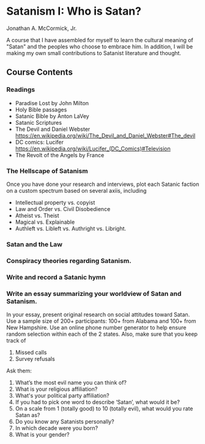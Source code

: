 # Satanism I: Who is Satan?

Jonathan A. McCormick, Jr. 

A course that I have assembled for myself to learn the cultural meaning 
of "Satan" and the peoples who choose to embrace him. In addition, I will 
be making my own small contributions to Satanist literature and thought.

## Course Contents

### Readings
* Paradise Lost by John Milton
* Holy Bible passages
* Satanic Bible by Anton LaVey
* Satanic Scriptures
* The Devil and Daniel Webster https://en.wikipedia.org/wiki/The_Devil_and_Daniel_Webster#The_devil
* DC comics: Lucifer https://en.wikipedia.org/wiki/Lucifer_(DC_Comics)#Television
* The Revolt of the Angels by France

### The Hellscape of Satanism
Once you have done your research and interviews, plot each Satanic faction on a custom spectrum based on several axiis, including
* Intellectual property vs. copyist
* Law and Order vs. Civil Disobedience
* Atheist vs. Theist
* Magical vs. Explainable
* Authleft vs. Libleft vs. Authright vs. Libright.

### Satan and the Law

### Conspiracy theories regarding Satanism.

### Write and record a Satanic hymn

### Write an essay summarizing your worldview of Satan and Satanism. 

In your essay, present original research on social attitudes toward Satan. 
Use a sample size of 200+ participants: 100+ from Alabama and 100+ from 
New Hampshire. Use an online phone number generator to help ensure 
random selection within each of the 2 states. Also, make sure that
you keep track of
1. Missed calls
2. Survey refusals

Ask them: 
1. What’s the most evil name you can think of?
2. What is your religious affiliation?
3. What's your political party affiliation?
4. If you had to pick one word to describe ‘Satan’, what would it be?
5. On a scale from 1 (totally good) to 10 (totally evil), what would you rate Satan as?
7. Do you know any Satanists personally? 
8. In which decade were you born?
9. What is your gender?

